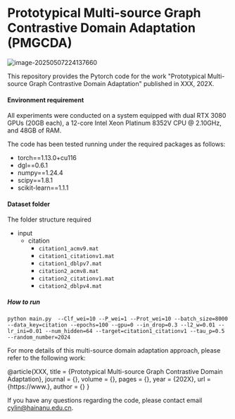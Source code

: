 # Prototypical Multi-source Graph Contrastive Domain Adaptation (PMGCDA)

![image-20250507224137660](https://gitee.com/l18541900/picgo/raw/master/img/202505072241329.png)

This repository provides the Pytorch code for the work "Prototypical Multi-source Graph Contrastive Domain Adaptation" published in XXX, 202X.

#### Environment requirement

All experiments were conducted on a system equipped with dual RTX 3080 GPUs (20GB each), a 12-core Intel Xeon Platinum 8352V CPU @ 2.10GHz, and 48GB of RAM.

The code has been tested running under the required packages as follows:

- torch==1.13.0+cu116
- dgl==0.6.1
- numpy==1.24.4
- scipy==1.8.1
- scikit-learn==1.1.1

#### Dataset folder

The folder structure required

- input
  - citation
    - `citation1_acmv9.mat`
    - `citation1_citationv1.mat`
    - `citation1_dblpv7.mat`
    - `citation2_acmv8.mat`
    - `citation2_citationv1.mat`
    - `citation2_dblpv4.mat`

##### How to run

```shell
python main.py  --Clf_wei=10 --P_wei=1 --Prot_wei=10 --batch_size=8000 --data_key=citation --epochs=100 --gpu=0 --in_drop=0.3 --l2_w=0.01 --lr_ini=0.01 --num_hidden=64 --target=citation1_citationv1 --tau_p=0.5 --random_number=2024
```

For more details of this multi-source domain adaptation approach, please refer to the following work:

@article{XXX,
title = {Prototypical Multi-source Graph Contrastive Domain Adaptation},
journal = {},
volume = {},
pages = {},
year = {202X},
url = {https://www.},
author = {}
}

If you have any questions regarding the code, please contact email [cylin@hainanu.edu.cn](mailto:cylin@hainanu.edu.cn).
